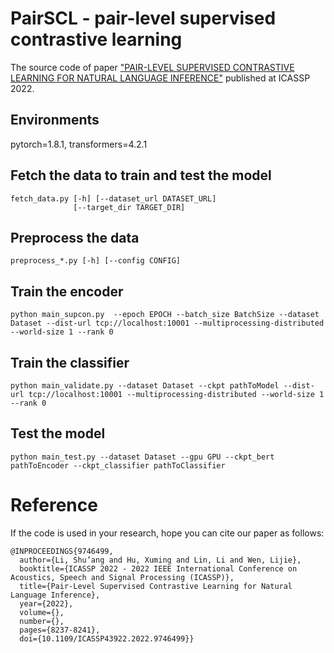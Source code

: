 # PairSCL - pair-level supervised contrastive learning

The source code of paper ["PAIR-LEVEL SUPERVISED CONTRASTIVE LEARNING FOR NATURAL LANGUAGE INFERENCE"](https://ieeexplore.ieee.org/stamp/stamp.jsp?tp=&arnumber=9746499) published at ICASSP 2022.

## Environments
pytorch=1.8.1, transformers=4.2.1

## Fetch the data to train and test the model
```
fetch_data.py [-h] [--dataset_url DATASET_URL]
              [--target_dir TARGET_DIR]
```

## Preprocess the data
```
preprocess_*.py [-h] [--config CONFIG]
```


## Train the encoder
```
python main_supcon.py  --epoch EPOCH --batch_size BatchSize --dataset Dataset --dist-url tcp://localhost:10001 --multiprocessing-distributed --world-size 1 --rank 0 
```

## Train the classifier
```
python main_validate.py --dataset Dataset --ckpt pathToModel --dist-url tcp://localhost:10001 --multiprocessing-distributed --world-size 1 --rank 0
```

## Test the model
```
python main_test.py --dataset Dataset --gpu GPU --ckpt_bert pathToEncoder --ckpt_classifier pathToClassifier
```

# Reference
If the code is used in your research, hope you can cite our paper as follows:
```
@INPROCEEDINGS{9746499,
  author={Li, Shu’ang and Hu, Xuming and Lin, Li and Wen, Lijie},
  booktitle={ICASSP 2022 - 2022 IEEE International Conference on Acoustics, Speech and Signal Processing (ICASSP)}, 
  title={Pair-Level Supervised Contrastive Learning for Natural Language Inference}, 
  year={2022},
  volume={},
  number={},
  pages={8237-8241},
  doi={10.1109/ICASSP43922.2022.9746499}}
  ```
